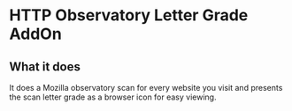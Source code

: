 # HTTP Observatory Letter Grade AddOn

## What it does

It does a Mozilla observatory scan for every website you visit and presents the scan letter grade as a browser icon for easy viewing.